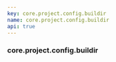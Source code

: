 ```yaml
---
key: core.project.config.buildir
name: core.project.config.buildir
api: true
---
```


### core.project.config.buildir
